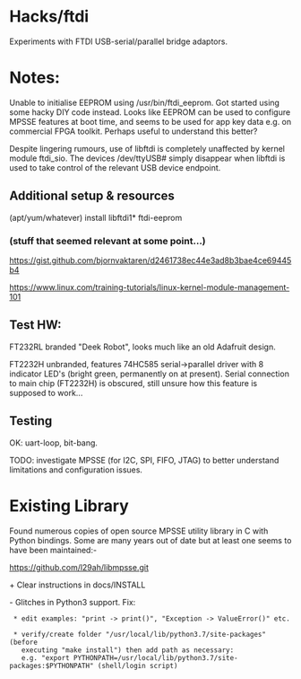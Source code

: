 # Hacks/ftdi #
Experiments with FTDI USB-serial/parallel bridge adaptors.

# Notes: #
Unable to initialise EEPROM using /usr/bin/ftdi_eeprom. Got started
using some hacky DIY code instead. Looks like EEPROM can be used to
configure MPSSE features at boot time, and seems to be used for app
key data e.g. on commercial FPGA toolkit. Perhaps useful to understand
this better?

Despite lingering rumours, use of libftdi is completely unaffected by
kernel module ftdi_sio. The devices /dev/ttyUSB# simply disappear when
libftdi is used to take control of the relevant USB device endpoint.


## Additional setup & resources ##

(apt/yum/whatever) install libftdi1* ftdi-eeprom

### (stuff that seemed relevant at some point...) ###

 https://gist.github.com/bjornvaktaren/d2461738ec44e3ad8b3bae4ce69445b4

 https://www.linux.com/training-tutorials/linux-kernel-module-management-101

## Test HW: ##

FT232RL branded "Deek Robot", looks much like an old Adafruit design.

FT2232H unbranded, features 74HC585 serial->parallel driver with 8 indicator
LED's (bright green, permanently on at present). Serial connection to main
chip (FT2232H) is obscured, still unsure how this feature is supposed to work...

## Testing ##

OK: uart-loop, bit-bang.

TODO: investigate MPSSE (for I2C, SPI, FIFO, JTAG) to better understand
limitations and configuration issues.


# Existing Library #

Found numerous copies of open source MPSSE utility library in C with
Python bindings. Some are many years out of date but at least one seems
to have been maintained:-

 https://github.com/l29ah/libmpsse.git

 \+ Clear instructions in docs/INSTALL

 \- Glitches in Python3 support. Fix:
 
     * edit examples: "print -> print()", "Exception -> ValueError()" etc.
     
     * verify/create folder "/usr/local/lib/python3.7/site-packages" (before
       executing "make install") then add path as necessary:
       e.g. "export PYTHONPATH=/usr/local/lib/python3.7/site-packages:$PYTHONPATH" (shell/login script)

